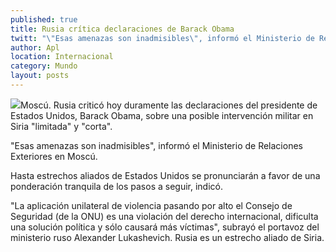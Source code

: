 ```yaml
---
published: true
title: Rusia crítica declaraciones de Barack Obama
twitt: "\"Esas amenazas son inadmisibles\", informó el Ministerio de Relaciones Exteriores en Moscú."
author: Apl
location: Internacional
category: Mundo
layout: posts
---
```


![](http://i.imgur.com/iGYaU3Nm.jpg)Moscú. Rusia criticó hoy duramente las declaraciones del presidente de Estados Unidos, Barack Obama, sobre una posible intervención militar en Siria "limitada" y "corta".

"Esas amenazas son inadmisibles", informó el Ministerio de Relaciones Exteriores en Moscú.

Hasta estrechos aliados de Estados Unidos se pronunciarán a favor de una ponderación tranquila de los pasos a seguir, indicó.

"La aplicación unilateral de violencia pasando por alto el Consejo de Seguridad (de la ONU) es una violación del derecho internacional, dificulta una solución política y sólo causará más víctimas", subrayó el portavoz del ministerio ruso Alexander Lukashevich. Rusia es un estrecho aliado de Siria.
